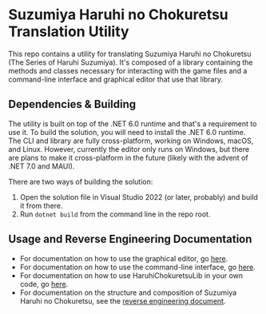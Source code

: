 # Suzumiya Haruhi no Chokuretsu Translation Utility
This repo contains a utility for translating Suzumiya Haruhi no Chokuretsu (The Series of Haruhi Suzumiya).
It's composed of a library containing the methods and classes necessary for interacting with the game files
and a command-line interface and graphical editor that use that library.

## Dependencies & Building
The utility is built on top of the .NET 6.0 runtime and that's a requirement to use it. To build the solution,
you will need to install the .NET 6.0 runtime. The CLI and library are fully cross-platform, working on Windows,
macOS, and Linux. However, currently the editor only runs on Windows, but there are plans to make
it cross-platform in the future (likely with the advent of .NET 7.0 and MAUI).

There are two ways of building the solution:
1. Open the solution file in Visual Studio 2022 (or later, probably) and build it from there.
2. Run `dotnet build` from the command line in the repo root.

## Usage and Reverse Engineering Documentation
* For documentation on how to use the graphical editor, go [here](HaruhiChokuretsuEditor/README.md).
* For documentation on how to use the command-line interface, go [here](HaruhiChokuretsuCLI/README.md).
* For documentation on how to use HaruhiChokuretsuLib in your own code, go [here](HaruhiChokuretsuLib/README.md).
* For documentation on the structure and composition of Suzumiya Haruhi no Chokuretsu, see the [reverse engineering document](ReverseEngineering.md).